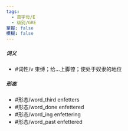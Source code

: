 ```yaml
---
tags:
  - 首字母/E
  - 级别/GRE
掌握: false
模糊: false
---
```

##### 词义
- #词性/v  束缚；给…上脚镣；使处于奴隶的地位
##### 形态
- #形态/word_third enfetters
- #形态/word_done enfettered
- #形态/word_ing enfettering
- #形态/word_past enfettered
